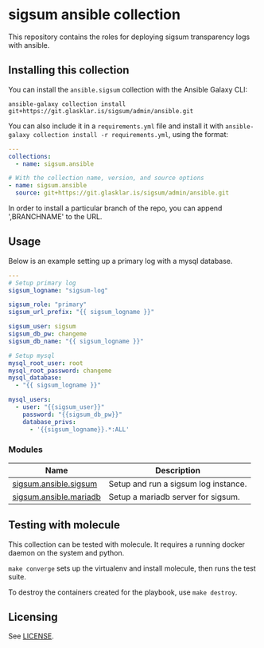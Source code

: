 # sigsum ansible collection

This repository contains the roles for deploying sigsum transparency logs with
ansible.

## Installing this collection

You can install the ``ansible.sigsum`` collection with the Ansible Galaxy CLI:

    ansible-galaxy collection install git+https://git.glasklar.is/sigsum/admin/ansible.git

You can also include it in a `requirements.yml` file and install it with `ansible-galaxy collection install -r requirements.yml`, using the format:

```yaml
---
collections:
  - name: sigsum.ansible

# With the collection name, version, and source options
- name: sigsum.ansible
  source: git+https://git.glasklar.is/sigsum/admin/ansible.git 
```

In order to install a particular branch of the repo, you can append
',BRANCHNAME' to the URL.

## Usage

Below is an example setting up a primary log with a mysql database.


```yaml
---
# Setup primary log
sigsum_logname: "sigsum-log"

sigsum_role: "primary"
sigsum_url_prefix: "{{ sigsum_logname }}"

sigsum_user: sigsum
sigsum_db_pw: changeme
sigsum_db_name: "{{ sigsum_logname }}"

# Setup mysql
mysql_root_user: root
mysql_root_password: changeme
mysql_database:
  - "{{ sigsum_logname }}"

mysql_users:
  - user: "{{sigsum_user}}"
    password: "{{sigsum_db_pw}}"
    database_privs:
      - '{{sigsum_logname}}.*:ALL'
```

### Modules
Name | Description
--- | ---
[sigsum.ansible.sigsum](https://git.glasklar.is/sigsum/admin/ansible/-/blob/main/docs/rst/sigsum_role.rst)|Setup and run a sigsum log instance.
[sigsum.ansible.mariadb](https://git.glasklar.is/sigsum/admin/ansible/-/blob/main/docs/rst/mariadb_role.rst)|Setup a mariadb server for sigsum.

## Testing with molecule

This collection can be tested with molecule. It requires a running docker daemon
on the system and python.

`make converge` sets up the virtualenv and install molecule, then runs the test
suite.

To destroy the containers created for the playbook, use `make destroy`.

## Licensing
See [LICENSE](LICENSE).


